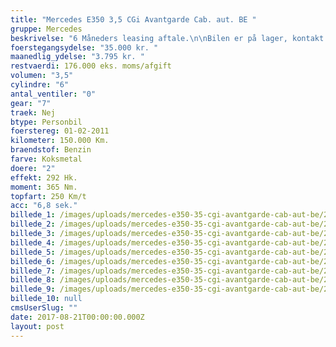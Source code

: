 ```yaml
---
title: "Mercedes E350 3,5 CGi Avantgarde Cab. aut. BE "
gruppe: Mercedes
beskrivelse: "6 Måneders leasing aftale.\n\nBilen er på lager, kontakt for mere info og bestil en prøvetur.\n\n - Fri km. \n\n - Klar til levering.\n\n - Mulighed for mekaniskgaranti.\n\n  ✔ Ingen km-begrænsning: Kør så meget du vil i hele perioden.\n\n ✔ Garantiforsikring tilbydes: Ingen uventede værksteds regninger.\n\n ✔ Mulighed for billig forsikring \n\n ✔ Vaskekort til Cirkel K: Vask bilen i hele landet hos Cirkel K.\n\n ✔ Skal vi hjælpe dig med at finde drømmebilen, tilbyder vi Danmarks bedste leasingpakker.\n\n"
foerstegangsydelse: "35.000 kr. "
maanedlig_ydelse: "3.795 kr. "
restvaerdi: 176.000 eks. moms/afgift
volumen: "3,5"
cylindre: "6"
antal_ventiler: "0"
gear: "7"
traek: Nej
btype: Personbil
foerstereg: 01-02-2011
kilometer: 150.000 Km.
braendstof: Benzin
farve: Koksmetal
doere: "2"
effekt: 292 Hk.
moment: 365 Nm.
topfart: 250 Km/t
acc: "6,8 sek."
billede_1: /images/uploads/mercedes-e350-35-cgi-avantgarde-cab-aut-be/2146782853.jpg
billede_2: /images/uploads/mercedes-e350-35-cgi-avantgarde-cab-aut-be/2146782853_1.jpg
billede_3: /images/uploads/mercedes-e350-35-cgi-avantgarde-cab-aut-be/2146782853_2.jpg
billede_4: /images/uploads/mercedes-e350-35-cgi-avantgarde-cab-aut-be/2146782853_3.jpg
billede_5: /images/uploads/mercedes-e350-35-cgi-avantgarde-cab-aut-be/2146782853_4.jpg
billede_6: /images/uploads/mercedes-e350-35-cgi-avantgarde-cab-aut-be/2146782853_5.jpg
billede_7: /images/uploads/mercedes-e350-35-cgi-avantgarde-cab-aut-be/2146782853_6.jpg
billede_8: /images/uploads/mercedes-e350-35-cgi-avantgarde-cab-aut-be/2146782853_7.jpg
billede_9: /images/uploads/mercedes-e350-35-cgi-avantgarde-cab-aut-be/2146782853_8.jpg
billede_10: null
cmsUserSlug: ""
date: 2017-08-21T00:00:00.000Z
layout: post
---
```


